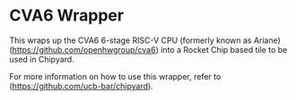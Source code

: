 # CVA6 Wrapper

This wraps up the CVA6 6-stage RISC-V CPU (formerly known as Ariane) (https://github.com/openhwgroup/cva6) into a Rocket Chip based tile to be used in Chipyard.

For more information on how to use this wrapper, refer to (https://github.com/ucb-bar/chipyard).

